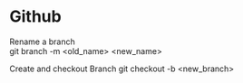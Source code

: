# Github

Rename a branch  
git branch -m <old_name> <new_name>

Create and checkout Branch
git checkout -b <new_branch>


